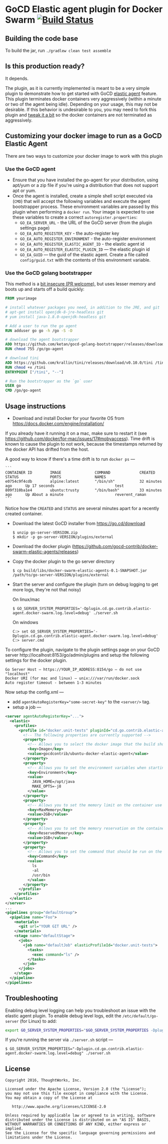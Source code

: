 # GoCD Elastic agent plugin for Docker Swarm [![Build Status](https://snap-ci.com/gocd-contrib/docker-swarm-elastic-agents/branch/master/build_image)](https://snap-ci.com/gocd-contrib/docker-swarm-elastic-agents/branch/master)

## Building the code base

To build the jar, run `./gradlew clean test assemble`

## Is this production ready?

It depends.

The plugin, as it is currently implemented is meant to be a very simple plugin to demonstrate how to get started with GoCD [elastic agent](https://plugin-api.go.cd/current/elastic-agents) feature. This plugin terminates docker containers very aggressively (within a minute or two of the agent being idle). Depending on your usage, this may not be desirable. If this behavior is undesirable to you, you may need to fork this plugin and [tweak it a bit](https://github.com/gocd-contrib/docker-swarm-elastic-agents/blob/master/src/main/java/cd/go/contrib/elasticagents/docker/executors/ServerPingRequestExecutor.java) so the docker containers are not terminated as aggressively.

## Customizing your docker image to run as a GoCD Elastic Agent

There are two ways to customize your docker image to work with this plugin
 
### Use the GoCD agent

* Ensure that you have installed the go-agent for your distribution, using apt/yum or a zip file if you're using a distribution that does not support apt or yum.
* Once the agent is installed, create a simple shell script executed via (`CMD`) that will accept the following variables and execute the agent bootstrapper process. These environment variables are passed by this plugin when performing a `docker run`. Your image is expected to use these variables to create a correct `autoregister.properties`:
  * `GO_EA_SERVER_URL` - the URL of the GoCD server (from the plugin settings page)
  * `GO_EA_AUTO_REGISTER_KEY` - the auto-register key
  * `GO_EA_AUTO_REGISTER_ENVIRONMENT` - the auto-register environment
  * `GO_EA_AUTO_REGISTER_ELASTIC_AGENT_ID` - the elastic agent id
  * `GO_EA_AUTO_REGISTER_ELASTIC_PLUGIN_ID` — the elastic plugin id
  * `GO_EA_GUID` — the guid of the elastic agent. Create a file called `config/guid.txt` with the contents of this environment variable.

### Use the GoCD golang bootstrapper

This method is a [bit insecure (PR welcome)](https://github.com/ketan/gocd-golang-bootstrapper), but uses lesser memory and boots up and starts off a build quickly:
 
```dockerfile
FROM yourimage

# install whatever packages you need, in addition to the JRE, and git
# apt-get install openjdk-8-jre-headless git
# yum install java-1.8.0-openjdk-headless git

# Add a user to run the go agent
RUN adduser go go -h /go -S -D

# download the agent bootstrapper
ADD https://github.com/ketan/gocd-golang-bootstrapper/releases/download/0.9/go-bootstrapper-0.9.linux.amd64 /go/go-agent
RUN chmod 755 /go/go-agent

# download tini
ADD https://github.com/krallin/tini/releases/download/v0.10.0/tini /tini
RUN chmod +x /tini
ENTRYPOINT ["/tini", "--"]

# Run the bootstrapper as the `go` user
USER go
CMD /go/go-agent
``` 

## Usage instructions

* Download and install Docker for your favorite OS from https://docs.docker.com/engine/installation/

If you already have it running it on a mac, make sure to restart it (see https://github.com/docker/for-mac/issues/17#mobyaccess). Time drift is known to cause the plugin to not work, because the timestamps returned by the docker API has drifted from the host.

A good way to know if there's a time drift is to run `docker ps` —

    ```
    CONTAINER ID        IMAGE               COMMAND             CREATED             STATUS              PORTS               NAMES
    e0754c9f4cdb        alpine:latest       "/bin/sh"           32 minutes ago      Up 17 seconds                           test
    809f310ba1e4        ubuntu:trusty       "/bin/bash"         33 minutes ago      Up About a minute                       reverent_raman
    ```

Notice how the `CREATED` and `STATUS` are several minutes apart for a recently created container.

* Download the latest GoCD installer from https://go.cd/download

    ```shell
    $ unzip go-server-VERSION.zip
    $ mkdir -p go-server-VERSION/plugins/external
    ```
* Download the docker plugin (https://github.com/gocd-contrib/docker-swarm-elastic-agents/releases)
* Copy the docker plugin to the go server directory

    ```
    $ cp build/libs/docker-swarm-elastic-agents-0.1-SNAPSHOT.jar /path/to/go-server-VERSION/plugins/external
    ```

* Start the server and configure the plugin (turn on debug logging to get more logs, they're not that noisy)

  On linux/mac

    ```shell
    $ GO_SERVER_SYSTEM_PROPERTIES='-Dplugin.cd.go.contrib.elastic-agent.docker-swarm.log.level=debug' ./server.sh
    ```

  On windows

    ```
    C:> set GO_SERVER_SYSTEM_PROPERTIES='-Dplugin.cd.go.contrib.elastic-agent.docker-swarm.log.level=debug'
    C:> server.cmd
    ```

To configure the plugin, navigate to the plugin settings page on your GoCD server http://localhost:8153/go/admin/plugins and setup the following settings for the docker plugin.

```
Go Server Host — https://YOUR_IP_ADDRESS:8154/go — do not use "localhost"
Docker URI (for mac and linux) — unix:///var/run/docker.sock
Auto register timeout - between 1-3 minutes
```

Now setup the config.xml —

* add `agentAutoRegisterKey="some-secret-key"` to the `<server/>` tag.
* setup a job —

```xml
<server agentAutoRegisterKey="...">
  <elastic>
    <profiles>
      <profile id="docker.unit-tests" pluginId="cd.go.contrib.elastic-agent.docker-swarm">
        <!-- The following properties are currently supported -->
        <property>
          <!-- Allows you to select the docker image that the build should run with -->
          <key>Image</key>
          <value>gocdcontrib/ubuntu-docker-elastic-agent</value>
        </property>
        <property>
          <!-- Allows you to set the environment variables when starting the docker container -->
          <key>Environment</key>
          <value>
            JAVA_HOME=/opt/java
            MAKE_OPTS=-j8
          </value>
        </property>
        <property>
          <!-- Allows you to set the memory limit on the container use a KB, MB, GB suffix -->
          <key>MaxMemory</key>
          <value>2GB</value>
        </property>
        <property>
          <!-- Allows you to set the memory reservation on the container use a KB, MB, GB suffix -->
          <key>ReservedMemory</key>
          <value>1GB</value>
        </property>
        <property>
          <!-- Allows you to set the command that should be run on the container, separate executable and each args by a newline -->
          <key>Command</key>
          <value>
            ls
            -al
            /usr/bin
          </value>
        </property>
      </profile>
    </profiles>
  </elastic>
</server>
...
<pipelines group="defaultGroup">
  <pipeline name="Foo">
    <materials>
      <git url="YOUR GIT URL" />
    </materials>
    <stage name="defaultStage">
      <jobs>
        <job name="defaultJob" elasticProfileId="docker.unit-tests">
          <tasks>
            <exec command="ls" />
          </tasks>
        </job>
      </jobs>
    </stage>
  </pipeline>
</pipelines>
```

## Troubleshooting

Enabling debug level logging can help you troubleshoot an issue with the elastic agent plugin. To enable debug level logs, edit the `/etc/default/go-server` (for Linux) to add:

```bash
export GO_SERVER_SYSTEM_PROPERTIES="$GO_SERVER_SYSTEM_PROPERTIES -Dplugin.cd.go.contrib.elastic-agent.docker-swarm.log.level=debug"
```

If you're running the server via `./server.sh` script —

```
$ GO_SERVER_SYSTEM_PROPERTIES="-Dplugin.cd.go.contrib.elastic-agent.docker-swarm.log.level=debug" ./server.sh
```

## License

```plain
Copyright 2016, ThoughtWorks, Inc.

Licensed under the Apache License, Version 2.0 (the "License");
you may not use this file except in compliance with the License.
You may obtain a copy of the License at

   http://www.apache.org/licenses/LICENSE-2.0

Unless required by applicable law or agreed to in writing, software
distributed under the License is distributed on an "AS IS" BASIS,
WITHOUT WARRANTIES OR CONDITIONS OF ANY KIND, either express or implied.
See the License for the specific language governing permissions and
limitations under the License.
```
